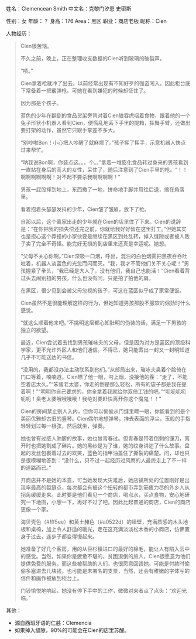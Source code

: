 姓名：Clemencean Smith
中文名：克黎门汐恩 史密斯

性别：女
年龄：？
身高：176
Area：黑区
职业：商店老板
昵称：Cien

人物经历：

> Cien很苦恼。
> 
> 不久之前，晚上，正在整理收支数据的Cien听到玻璃的破裂声。
> 
> “啧。”
> 
> Cien拿着枪就冲了出去。以前经常出现有不知好歹的强盗闯入，因此柜台底下常备着一把霰弹枪。可她在看到嫌犯的时候却怔住了。
> 
> 因为那是个孩子。
>
> 蓝色的少年在翻倒的食品货架旁背对着Cien狼吞虎咽着食物，跟着他的一个兔子形状小机器人看到Cien，便慌乱地丢下手里的提箱，挥舞手臂，还做出要打架的动作，虽然它只跟手掌差不多大。
> 
> “别吵啦Bon！小心把人吵醒了就麻烦了。”孩子挥了挥手，示意机器人快点过来帮忙。
> 
> “呐我说Bon啊，你装点这。。。个。。”拿着一堆膨化食品转过身来的男孩看到一直站在身后的高大的女性，呆住了，随后注意到了Cien手里的枪。“！！啊啊啊啊啊啊！对不起不要杀我啊啊啊啊！” 
> 
> 男孩一屁股摔到地上，东西撒了一地，拼命地手脚并用往后退，缩在角落里。
> 
> 看着抱着头瑟瑟发抖的少年，Cien皱了皱眉，放下了枪。
> 
> 自那以后，这个离家出走的少年就在Cien的店里住了下来。Cien的说辞是：“在你把我的损失偿还完之前，你就给我好好留在这里打工。”但她其实也是担心这个莽撞的小家伙要是继续在黑区到处乱转，掉入缝隙或者被人贩子卖了完全不奇怪。能完好无损的到店里来还真是幸运呢。她想。
>
> “父母不关心你啊。”Cien深吸一口烟，呼出，混浊的白色烟雾把黑夜吞吞吐吐着，机器人淡蓝色的光忽而闪而灭。“我，我才不管他们关不关心呢！”男孩握紧了拳头，“我已经是大人了，没有他们，我自己也能活！”Cien看着背过头去闹别扭的男孩，什么也没有问，只是拍了拍他的肩。
> 
> 在黑区，很少见到会被父母忽视的孩子，可这在蓝区似乎成了家常便饭。
> 
> Cien虽然不是很能理解这样的行为，但她知道男孩那股不服软的倔劲时什么感觉。 
>  
> “就这么顺着他来吧。”不挑明这层都心知肚明的伪装的话，满足一下男孩的独立的欲望。
> 
> 最近，Cien尝试着去找到男孩璀咏夫的父母，但是因为对方是蓝区的顶级科学家，更不允许外区人和他们通信。不得已，她只能寄出一封又一封明知道几乎不可能送达的书信。
> 
> “没用的，我都没办法主动联系到他们。”从邮局出来，璀咏夫臭着个脸倚在门口等着，喃喃道。Cien瞟了他一眼，叼上烟，没接他的茬：“走了，不能空着店太久。”“笨蛋老太婆，你走的倒是那么轻松，所有的袋子都是我在提着啊！”“明明你自己要求的，你全拿着我就给你双倍工钱的吧。”“呃呃呃呃呃呃！臭老太婆哦哦哦哦！我绝对要赶快离开你这个魔鬼！！”
> 
> Cien的房间禁止别人入内，但你可以偷偷从门缝里瞟一眼，你能看到的是个美丽优雅却古旧的竖琴。Cien偶尔地想弹琴，掸去表面的浮尘，玉般的手指轻轻划过每一根弦，然后就坐，弹奏。
> 
> 她也曾有过感人肺腑的故事，她也曾青春过。但青春是带着倒刺的镰刀，离开时也把她割成了碎片。她的黑纱是为了谁，她的纹身讲述了什么故事。盘起的发丝包裹着过去的欢笑，蓝色的指甲油盖住了撕裂的痛楚。问，却也只是很模糊地答到：“没什么，只不过一起经历过风雨的人最终走上了不一样的道路而已。”
> 
> 开商店并不是她的本意，可当她发现大灾难后，她店铺所处的位置刚好是出现率最高的裂缝点，每次都会有被这个扭转的都市弄到筋疲力尽的外乡人从拐角缓缓走来。此时要是他们看见一个商店，喝点水，买点食物，安心地研究一下地图，小憩一下，再好不过了吧。因此比起普通的商店，Cien的商店更像一个家。
> 
> 海贝壳色（#fff5ee）和黄土赭色（#a0522d）的墙壁，充满质感的木头地板和桌椅，加上令人舒适的暖光，走在这充满淡淡松木香的小商店，仿佛置身于过去，连步子都变得慢起来。
> 
> 她准备了好几个客房，用的从巨杉镇进口的最好的棉毛，能让人有陷入云中的感觉。当然，如果你是疲惫不堪的，贫困潦倒的旅人，Cien很愿意为他们提供免费的服务。而这些被帮助的人们，也很愿意回馈她。可能是付款时偷偷多塞进去几块钱，也可能是未署名的支票，当然，还会有稚嫩的字体写的信件和画作被放到柜台上。
> 
> 门铃愉悦地响起，她没有停下手中的工作，微微对来者点了点头：“欢迎光临。”

其他：
- 源自西班牙语的仁慈：Clemencia 
- 如果掉入缝隙，90%的可能会在Cien的店里苏醒。
